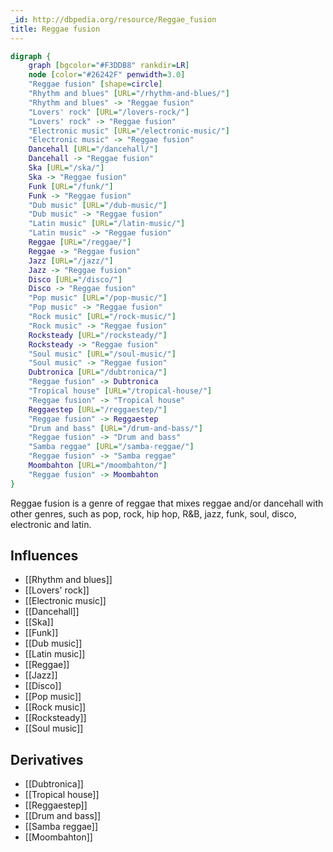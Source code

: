 ```yaml
---
_id: http://dbpedia.org/resource/Reggae_fusion
title: Reggae fusion
---
```


```dot
digraph {
	graph [bgcolor="#F3DDB8" rankdir=LR]
	node [color="#26242F" penwidth=3.0]
	"Reggae fusion" [shape=circle]
	"Rhythm and blues" [URL="/rhythm-and-blues/"]
	"Rhythm and blues" -> "Reggae fusion"
	"Lovers' rock" [URL="/lovers-rock/"]
	"Lovers' rock" -> "Reggae fusion"
	"Electronic music" [URL="/electronic-music/"]
	"Electronic music" -> "Reggae fusion"
	Dancehall [URL="/dancehall/"]
	Dancehall -> "Reggae fusion"
	Ska [URL="/ska/"]
	Ska -> "Reggae fusion"
	Funk [URL="/funk/"]
	Funk -> "Reggae fusion"
	"Dub music" [URL="/dub-music/"]
	"Dub music" -> "Reggae fusion"
	"Latin music" [URL="/latin-music/"]
	"Latin music" -> "Reggae fusion"
	Reggae [URL="/reggae/"]
	Reggae -> "Reggae fusion"
	Jazz [URL="/jazz/"]
	Jazz -> "Reggae fusion"
	Disco [URL="/disco/"]
	Disco -> "Reggae fusion"
	"Pop music" [URL="/pop-music/"]
	"Pop music" -> "Reggae fusion"
	"Rock music" [URL="/rock-music/"]
	"Rock music" -> "Reggae fusion"
	Rocksteady [URL="/rocksteady/"]
	Rocksteady -> "Reggae fusion"
	"Soul music" [URL="/soul-music/"]
	"Soul music" -> "Reggae fusion"
	Dubtronica [URL="/dubtronica/"]
	"Reggae fusion" -> Dubtronica
	"Tropical house" [URL="/tropical-house/"]
	"Reggae fusion" -> "Tropical house"
	Reggaestep [URL="/reggaestep/"]
	"Reggae fusion" -> Reggaestep
	"Drum and bass" [URL="/drum-and-bass/"]
	"Reggae fusion" -> "Drum and bass"
	"Samba reggae" [URL="/samba-reggae/"]
	"Reggae fusion" -> "Samba reggae"
	Moombahton [URL="/moombahton/"]
	"Reggae fusion" -> Moombahton
}
```

Reggae fusion is a genre of reggae that mixes reggae and/or dancehall with other genres, such as pop, rock, hip hop, R&B, jazz, funk, soul, disco, electronic and latin.

## Influences
- [[Rhythm and blues]]
- [[Lovers' rock]]
- [[Electronic music]]
- [[Dancehall]]
- [[Ska]]
- [[Funk]]
- [[Dub music]]
- [[Latin music]]
- [[Reggae]]
- [[Jazz]]
- [[Disco]]
- [[Pop music]]
- [[Rock music]]
- [[Rocksteady]]
- [[Soul music]]

## Derivatives
- [[Dubtronica]]
- [[Tropical house]]
- [[Reggaestep]]
- [[Drum and bass]]
- [[Samba reggae]]
- [[Moombahton]]
